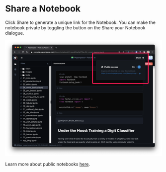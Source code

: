# Share a Notebook

Click Share to generate a unique link for the Notebook.  You can make the notebook private by toggling the button on the Share your Notebook dialogue.

![](../../.gitbook/assets/share.png)

Learn more about public notebooks [here](../public-notebooks.md). 

